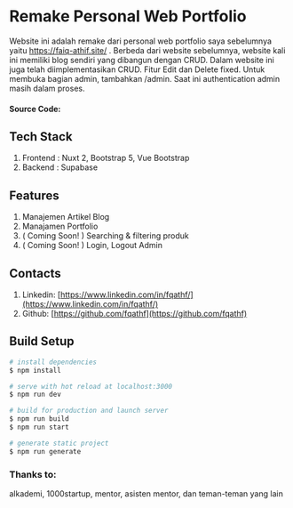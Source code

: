 # Remake Personal Web Portfolio

Website ini adalah remake dari personal web portfolio saya sebelumnya yaitu https://faiq-athif.site/ . Berbeda dari website sebelumnya, website kali ini memiliki blog sendiri yang dibangun dengan CRUD. Dalam website ini juga telah diimplementasikan CRUD. Fitur Edit dan Delete fixed. Untuk membuka bagian admin, tambahkan /admin. Saat ini authentication admin masih dalam proses.

#### Source Code:

## Tech Stack

1. Frontend : Nuxt 2, Bootstrap 5, Vue Bootstrap
2. Backend : Supabase

## Features

1. Manajemen Artikel Blog
2. Manajamen Portfolio
3. ( Coming Soon! ) Searching & filtering produk 
4. ( Coming Soon! ) Login, Logout Admin

## Contacts

1. Linkedin: [https://www.linkedin.com/in/fqathf/](https://www.linkedin.com/in/fqathf/)
2. Github: [https://github.com/fqathf](https://github.com/fqathf)

## Build Setup

```bash
# install dependencies
$ npm install

# serve with hot reload at localhost:3000
$ npm run dev

# build for production and launch server
$ npm run build
$ npm run start

# generate static project
$ npm run generate
```

### Thanks to:

alkademi, 1000startup, mentor, asisten mentor, dan teman-teman yang lain
